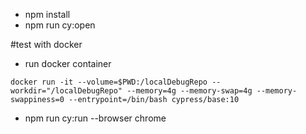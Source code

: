 - npm install
- npm run cy:open


#test with docker

- run docker container

`docker run -it --volume=$PWD:/localDebugRepo --workdir="/localDebugRepo" --memory=4g --memory-swap=4g --memory-swappiness=0 --entrypoint=/bin/bash cypress/base:10`

- npm run cy:run --browser chrome

